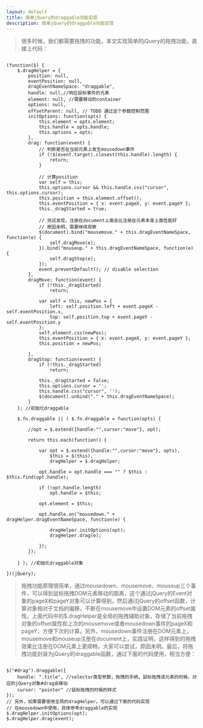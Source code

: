 ```yaml
---
layout: default
title: 简单jQuery的draggable功能实现
description: 简单jQuery的draggable功能实现
---
```

> 很多时候，我们都需要拖拽的功能，本文实现简单的jQuery的拖拽功能，直接上代码：
<pre><code>
(function($) {
    $.dragHelper = {
        position: null,
        eventPosition: null,
        dragEventNameSpace: "draggable",
        handle: null,//响应鼠标事件的元素
        element: null, //需要移动的container
        options: null,
        offsetParent: null, // TODO 通过这个参数控制范围
        initOptions: function(opts) {
            this.element = opts.element;
            this.handle = opts.handle;
            this.options = opts;
        },
        drag: function(event) {
            // 判断是否在当前元素上发生mousedown事件
            if (!$(event.target).closest(this.handle).length) {
                return;
            }

            // 计算position
            var self = this;
            this.options.cursor && this.handle.css("cursor", this.options.cursor);
            this.position = this.element.offset();
            this.eventPosition = { x: event.pageX, y: event.pageY };
            this._dragStarted = true;

            // 测试发现，注册在document上面会比注册在元素本身上面性能好
            // 原因未明，需要继续观察
            $(document).bind("mousemove." + this.dragEventNameSpace, function(e) {
                self.dragMove(e);
            }).bind("mouseup." + this.dragEventNameSpace, function(e) {
                self.dragStop(e);
            });
            event.preventDefault(); // disable selection
        },
        dragMove: function(event) {
            if (!this._dragStarted)
                return;

            var self = this, newPos = {
                left: self.position.left + event.pageX - self.eventPosition.x,
                top: self.position.top + event.pageY - self.eventPosition.y
            };
            self.element.css(newPos);
            this.eventPosition = { x: event.pageX, y: event.pageY };
            this.position = newPos;

        },
        dragStop: function(event) {
            if (!this._dragStarted)
                return;

            this._dragStarted = false;
            this.options.cursor = '';
            this.handle.css("cursor", '');
            $(document).unbind("." + this.dragEventNameSpace);
        }
    }; //初始化draggable

    $.fn.draggable || ( $.fn.draggable = function(opts) {

        //opt = $.extend({handle:"",cursor:"move"}, opt);
        
        return this.each(function() {

            var opt = $.extend({handle:"",cursor:"move"}, opts), 
                $this = $(this),
                dragHelper = $.dragHelper;

            opt.handle = opt.handle === "" ? $this : $this.find(opt.handle);

            if (!opt.handle.length)
                opt.handle = $this;

            opt.element = $this;

            opt.handle.on("mousedown." + dragHelper.dragEventNameSpace, function(e) {
                
                dragHelper.initOptions(opt);
                dragHelper.drag(e);

            });   
        });

    } ); //初始化draggable对象

})(jQuery);
</code></pre>
>拖拽功能原理很简单，通过mousedown、mousemove、mouseup三个事件，可以得到鼠标拖拽DOM元素移动的距离，这个通过jQuery的Event对象的pageX和pageY对象可以计算得到，然后通过jQuery的offset函数，计算对象相对于文档的偏移，不断在mousemove中设置DOM元素的offset属性。上面代码中的$.dragHelper是全局的拖拽辅助对象，存储了当前拖拽对象的offset属性和上次的mousemove或者mousedown事件的pageX和pageY，方便下次的计算。另外，mousedown事件注册在DOM元素上，mousemove和mouseup注册在document上，实践证明，这样得到的拖拽效果比注册在DOM元素上更顺畅，大家可以尝试，原因未明。最后，将拖拽功能封装为jQuery的draggable函数，通过下面的代码使用，相当方便：
<pre><code>
$("#drag").draggable({
	handle: ".title", //selector类型参数，拖拽的手柄，鼠标拖拽该元素的时候，对应的jQuery对象#drag会移动
	cursor: "pointer" //鼠标拖拽的时候的样式
});
// 另外，如果需要使用全局的dragHelper，可以通过下面的代码实现
// 在mousedown中使用，具体参考draggable的实现
$.dragHelper.initOptions(opt);
$.dragHelper.drag(event);
</code></pre>
